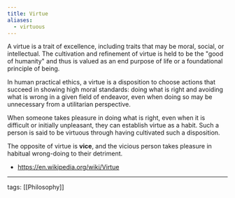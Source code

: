 ```yaml
---
title: Virtue
aliases:
  - virtuous
---
```


A virtue is a trait of excellence, including traits that may be moral, social, or intellectual. The cultivation and refinement of virtue is held to be the "good of humanity" and thus is valued as an end purpose of life or a foundational principle of being.

In human practical ethics, a virtue is a disposition to choose actions that succeed in showing high moral standards: doing what is right and avoiding what is wrong in a given field of endeavor, even when doing so may be unnecessary from a utilitarian perspective.

When someone takes pleasure in doing what is right, even when it is difficult or initially unpleasant, they can establish virtue as a habit. Such a person is said to be virtuous through having cultivated such a disposition.

The opposite of virtue is **vice**, and the vicious person takes pleasure in habitual wrong-doing to their detriment.

- https://en.wikipedia.org/wiki/Virtue


---

tags: [[Philosophy]]